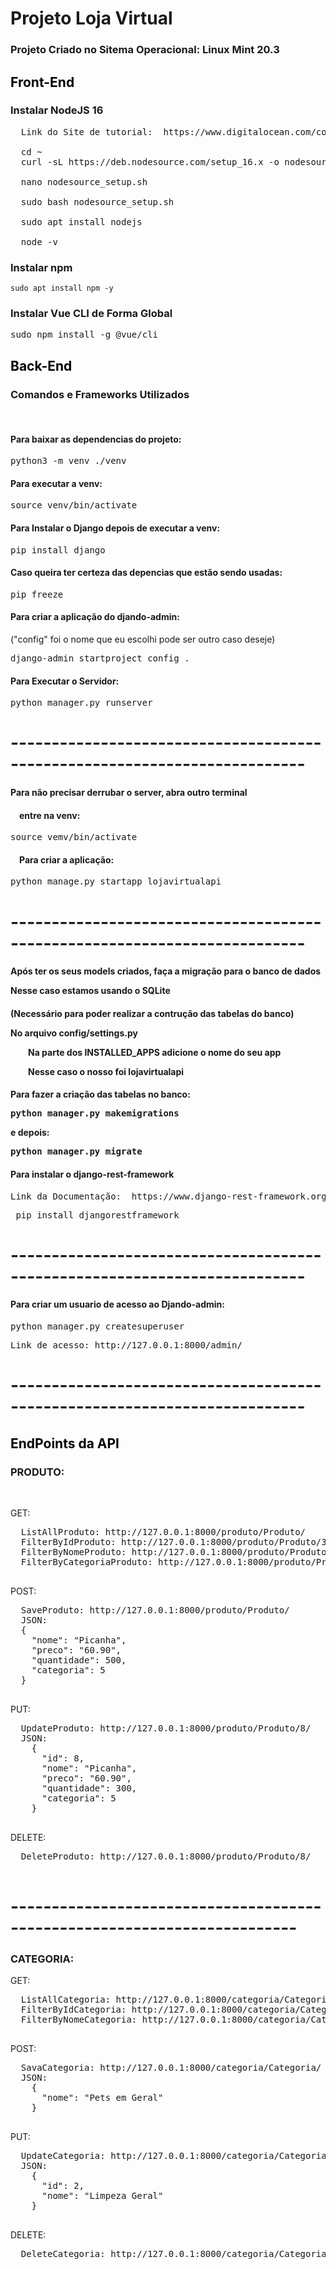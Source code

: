 <h1>Projeto Loja Virtual</h1>

<h3>Projeto Criado no Sitema Operacional: Linux Mint 20.3</h3>

<h2><font color="black">Front-End</font></h2>

<h3>Instalar NodeJS 16</h3>

<pre>
  Link do Site de tutorial:  https://www.digitalocean.com/community/tutorials/how-to-install-node-js-on-ubuntu-20-04-pt

  cd ~
  curl -sL https://deb.nodesource.com/setup_16.x -o nodesource_setup.sh

  nano nodesource_setup.sh

  sudo bash nodesource_setup.sh

  sudo apt install nodejs

  node -v
</pre>

<h3>Instalar npm</h3>
<pre><code>sudo apt install npm -y</code></pre>

<h3>Instalar Vue CLI de Forma Global</h3>
<pre>sudo npm install -g @vue/cli</pre>

<h2><font color="black">Back-End</font></h2>


<h3>Comandos e Frameworks Utilizados</h3>
<br>
<h4>Para baixar as dependencias do projeto:</h4>
  <pre>python3 -m venv ./venv</pre>

<h4>Para executar a venv:</h4>
  <pre>source venv/bin/activate</pre>


<h4>Para Instalar o Django depois de executar a venv:</h4>
  <pre>pip install django</pre>

<h4>Caso queira ter certeza das depencias que estão sendo usadas:</h4>
  <pre>pip freeze</pre>

<h4>Para criar a aplicação do djando-admin:</h4>
("config" foi o nome que eu escolhi pode ser outro caso deseje)
  <pre>django-admin startproject config .</pre>

<h4>Para Executar o Servidor:</h4>
  <pre>python manager.py runserver</pre>

# --------------------------------------------------------------------------

<h4>Para não precisar derrubar o server, abra outro terminal</h4>
<h4>&emsp;entre na venv:</h4>
  <pre>source vemv/bin/activate</pre>

<h4>&emsp;Para criar a aplicação:</h4>
  <pre>python manage.py startapp lojavirtualapi</pre>

# --------------------------------------------------------------------------

<h4>Após ter os seus models criados, faça a migração para o banco de dados
  <p>Nesse caso estamos usando o SQLite</h4>

<h4>(Necessário para poder realizar a contrução das tabelas do banco)
<p>No arquivo config/settings.py
  <p>&emsp;&emsp;Na parte dos INSTALLED_APPS adicione o nome do seu app
  <p>&emsp;&emsp;Nesse caso o nosso foi lojavirtualapi</h4>

<h4>Para fazer a criação das tabelas no banco:
  <pre>python manager.py makemigrations</pre>
<p>e depois:
  <pre>python manager.py migrate</pre>

<h4>Para instalar o django-rest-framework</h4>
  <pre>Link da Documentação:  https://www.django-rest-framework.org/</pre>
  <pre> pip install djangorestframework</pre>

# --------------------------------------------------------------------------

<h4>Para criar um usuario de acesso ao Djando-admin:</h4>
  <pre>python manager.py createsuperuser</pre>
  
  <pre>Link de acesso: http://127.0.0.1:8000/admin/</pre>
# --------------------------------------------------------------------------

<h2><font color="black">EndPoints da API</font></h2>

<h3>PRODUTO:</h3>
<br>

GET:
  <pre>
  ListAllProduto: http://127.0.0.1:8000/produto/Produto/
  FilterByIdProduto: http://127.0.0.1:8000/produto/Produto/3/
  FilterByNomeProduto: http://127.0.0.1:8000/produto/Produto/?nome=Arroz
  FilterByCategoriaProduto: http://127.0.0.1:8000/produto/Produto/?categoria=5
  </pre>
  
POST:
  <pre>
  SaveProduto: http://127.0.0.1:8000/produto/Produto/
  JSON:
  {
    "nome": "Picanha",
    "preco": "60.90",
    "quantidade": 500,
    "categoria": 5
  }
  </pre>
    
PUT:
  <pre>
  UpdateProduto: http://127.0.0.1:8000/produto/Produto/8/
  JSON:
    {
      "id": 8,
      "nome": "Picanha",
      "preco": "60.90",
      "quantidade": 300,
      "categoria": 5
    }
  </pre>
    
DELETE:
  <pre>
  DeleteProduto: http://127.0.0.1:8000/produto/Produto/8/
  </pre>
    

# -------------------------------------------------------------------------
<h3>CATEGORIA:</h3>

GET:
  <pre>
  ListAllCategoria: http://127.0.0.1:8000/categoria/Categoria
  FilterByIdCategoria: http://127.0.0.1:8000/categoria/Categoria/2/
  FilterByNomeCategoria: http://127.0.0.1:8000/categoria/Categoria/?nome=Higiene
  </pre>
POST:
  <pre>
  SavaCategoria: http://127.0.0.1:8000/categoria/Categoria/
  JSON:
    {
      "nome": "Pets em Geral"
    }
  </pre>
    
PUT:
  <pre>
  UpdateCategoria: http://127.0.0.1:8000/categoria/Categoria/2/
  JSON:
    {
      "id": 2,
      "nome": "Limpeza Geral"
    }
  </pre>
    
DELETE:
  <pre>
  DeleteCategoria: http://127.0.0.1:8000/categoria/Categoria/2/
  </pre>


